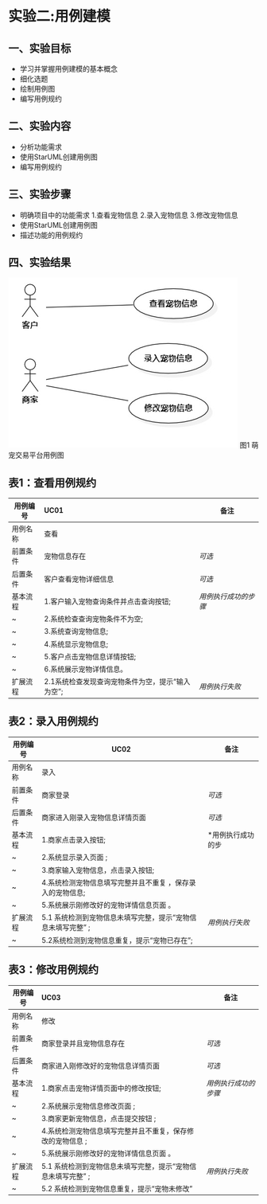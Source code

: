 # 实验二:用例建模

## 一、实验目标
- 学习并掌握用例建模的基本概念
- 细化选题
- 绘制用例图
- 编写用例规约
## 二、实验内容
- 分析功能需求
- 使用StarUML创建用例图
- 编写用例规约
## 三、实验步骤
- 明确项目中的功能需求
	1.查看宠物信息
	2.录入宠物信息
	3.修改宠物信息
- 使用StarUML创建用例图
- 描述功能的用例规约
## 四、实验结果
![萌宠交易平台用例图](./UseCase.jpg)
图1 萌宠交易平台用例图
## 表1：查看用例规约  

用例编号  | UC01 | 备注  
-|:-|-  
用例名称  | 查看  |   
前置条件  |宠物信息存在     | *可选*   
后置条件  |客户查看宠物详细信息     | *可选*   
基本流程  | 1.客户输入宠物查询条件并点击查询按钮;  |*用例执行成功的步骤*    
~| 2.系统检查查询宠物条件不为空;  |   
~| 3.系统查询宠物信息; |  
~| 4.系统显示宠物信息;   |   
~| 5.客户点击宠物信息详情按钮;   |   
~| 6.系统展示宠物详情信息。  |   
扩展流程  | 2.1系统检查发现查询宠物条件为空，提示“输入为空”; |*用例执行失败*    


## 表2：录入用例规约  

用例编号  | UC02 | 备注  
-|--|-  
用例名称  | 录入  |   
前置条件  | 商家登录      | *可选*   
后置条件  | 商家进入刚录入宠物信息详情页面  | *可选*   
基本流程  | 1.商家点击录入按钮;  |*用例执行成功的步                                             
~| 2.系统显示录入页面 ;  |   
~| 3.商家输入宠物信息，点击录入按钮;   |   
~| 4.系统检测宠物信息填写完整并且不重复 ，保存录入的宠物信息; |  
~| 5.系统展示刚修改好的宠物详情信息页面 。 | 
扩展流程  | 5.1 系统检测到宠物信息未填写完整，提示“宠物信息未填写完整” ; |*用例执行失败*    
~|  5.2系统检测到宠物信息重复，提示“宠物已存在”;  |  



## 表3：修改用例规约  

用例编号  | UC03 | 备注  
-|:--|-  
用例名称  | 修改  |   
前置条件  | 商家登录并且宠物信息存在    | *可选*   
后置条件  | 商家进入刚修改好的宠物信息详情页面      | *可选*   
基本流程  | 1.商家点击宠物详情页面中的修改按钮; |*用例执行成功的步骤*    
~| 2.系统展示宠物信息修改页面 ;  |   
~| 3.商家更新宠物信息，点击提交按钮  ; |   
~| 4.系统检测宠物信息填写完整并且不重复，保存修改的宠物信息 ; |  
~| 5.系统展示刚修改好的宠物详情信息页面 。 |  
扩展流程  | 5.1 系统检测到宠物信息未填写完整，提示“宠物信息未填写完整” ; |*用例执行失败*    
~| 5.2 系统检测到宠物信息重复，提示“宠物未修改” |  
